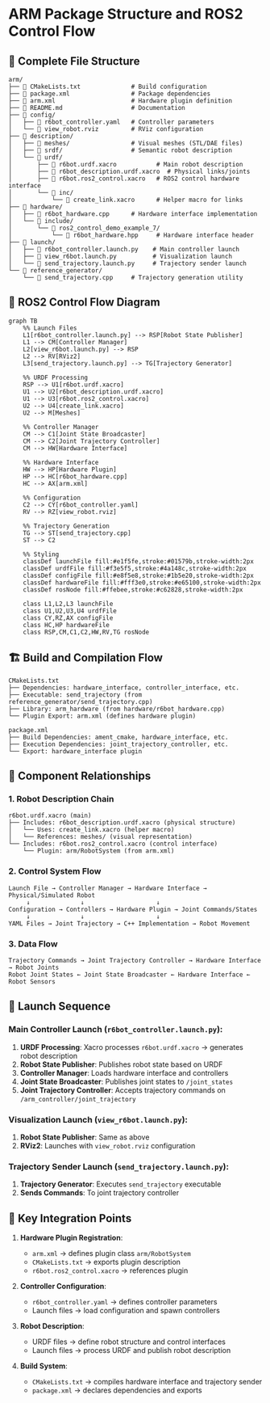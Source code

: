 # ARM Package Structure and ROS2 Control Flow

## 📁 Complete File Structure
```
arm/
├── 📄 CMakeLists.txt              # Build configuration
├── 📄 package.xml                 # Package dependencies
├── 📄 arm.xml                     # Hardware plugin definition
├── 📄 README.md                   # Documentation
├── 📁 config/
│   ├── 📄 r6bot_controller.yaml   # Controller parameters
│   └── 📄 view_robot.rviz         # RViz configuration
├── 📁 description/
│   ├── 📁 meshes/                 # Visual meshes (STL/DAE files)
│   ├── 📁 srdf/                   # Semantic robot description
│   └── 📁 urdf/
│       ├── 📄 r6bot.urdf.xacro           # Main robot description
│       ├── 📄 r6bot_description.urdf.xacro  # Physical links/joints
│       ├── 📄 r6bot.ros2_control.xacro   # ROS2 control hardware interface
│       └── 📁 inc/
│           └── 📄 create_link.xacro      # Helper macro for links
├── 📁 hardware/
│   ├── 📄 r6bot_hardware.cpp      # Hardware interface implementation
│   └── 📁 include/
│       └── 📁 ros2_control_demo_example_7/
│           └── 📄 r6bot_hardware.hpp     # Hardware interface header
├── 📁 launch/
│   ├── 📄 r6bot_controller.launch.py    # Main controller launch
│   ├── 📄 view_r6bot.launch.py          # Visualization launch
│   └── 📄 send_trajectory.launch.py     # Trajectory sender launch
└── 📁 reference_generator/
    └── 📄 send_trajectory.cpp     # Trajectory generation utility
```

## 🔄 ROS2 Control Flow Diagram

```mermaid
graph TB
    %% Launch Files
    L1[r6bot_controller.launch.py] --> RSP[Robot State Publisher]
    L1 --> CM[Controller Manager]
    L2[view_r6bot.launch.py] --> RSP
    L2 --> RV[RViz2]
    L3[send_trajectory.launch.py] --> TG[Trajectory Generator]

    %% URDF Processing
    RSP --> U1[r6bot.urdf.xacro]
    U1 --> U2[r6bot_description.urdf.xacro]
    U1 --> U3[r6bot.ros2_control.xacro]
    U2 --> U4[create_link.xacro]
    U2 --> M[Meshes]

    %% Controller Manager
    CM --> C1[Joint State Broadcaster]
    CM --> C2[Joint Trajectory Controller]
    CM --> HW[Hardware Interface]

    %% Hardware Interface
    HW --> HP[Hardware Plugin]
    HP --> HC[r6bot_hardware.cpp]
    HC --> AX[arm.xml]

    %% Configuration
    C2 --> CY[r6bot_controller.yaml]
    RV --> RZ[view_robot.rviz]

    %% Trajectory Generation
    TG --> ST[send_trajectory.cpp]
    ST --> C2

    %% Styling
    classDef launchFile fill:#e1f5fe,stroke:#01579b,stroke-width:2px
    classDef urdfFile fill:#f3e5f5,stroke:#4a148c,stroke-width:2px
    classDef configFile fill:#e8f5e8,stroke:#1b5e20,stroke-width:2px
    classDef hardwareFile fill:#fff3e0,stroke:#e65100,stroke-width:2px
    classDef rosNode fill:#ffebee,stroke:#c62828,stroke-width:2px

    class L1,L2,L3 launchFile
    class U1,U2,U3,U4 urdfFile
    class CY,RZ,AX configFile
    class HC,HP hardwareFile
    class RSP,CM,C1,C2,HW,RV,TG rosNode
```

## 🏗️ Build and Compilation Flow

```
CMakeLists.txt
├── Dependencies: hardware_interface, controller_interface, etc.
├── Executable: send_trajectory (from reference_generator/send_trajectory.cpp)
├── Library: arm_hardware (from hardware/r6bot_hardware.cpp)
└── Plugin Export: arm.xml (defines hardware plugin)

package.xml
├── Build Dependencies: ament_cmake, hardware_interface, etc.
├── Execution Dependencies: joint_trajectory_controller, etc.
└── Export: hardware_interface plugin
```

## 🎯 Component Relationships

### 1. **Robot Description Chain**
```
r6bot.urdf.xacro (main)
├── Includes: r6bot_description.urdf.xacro (physical structure)
│   └── Uses: create_link.xacro (helper macro)
│   └── References: meshes/ (visual representation)
└── Includes: r6bot.ros2_control.xacro (control interface)
    └── Plugin: arm/RobotSystem (from arm.xml)
```

### 2. **Control System Flow**
```
Launch File → Controller Manager → Hardware Interface → Physical/Simulated Robot
     ↓              ↓                    ↓
Configuration → Controllers → Hardware Plugin → Joint Commands/States
     ↓              ↓                    ↓
YAML Files → Joint Trajectory → C++ Implementation → Robot Movement
```

### 3. **Data Flow**
```
Trajectory Commands → Joint Trajectory Controller → Hardware Interface → Robot Joints
Robot Joint States ← Joint State Broadcaster ← Hardware Interface ← Robot Sensors
```

## 🚀 Launch Sequence

### Main Controller Launch (`r6bot_controller.launch.py`):
1. **URDF Processing**: Xacro processes `r6bot.urdf.xacro` → generates robot description
2. **Robot State Publisher**: Publishes robot state based on URDF
3. **Controller Manager**: Loads hardware interface and controllers
4. **Joint State Broadcaster**: Publishes joint states to `/joint_states`
5. **Joint Trajectory Controller**: Accepts trajectory commands on `/arm_controller/joint_trajectory`

### Visualization Launch (`view_r6bot.launch.py`):
1. **Robot State Publisher**: Same as above
2. **RViz2**: Launches with `view_robot.rviz` configuration

### Trajectory Sender Launch (`send_trajectory.launch.py`):
1. **Trajectory Generator**: Executes `send_trajectory` executable
2. **Sends Commands**: To joint trajectory controller

## 🔧 Key Integration Points

1. **Hardware Plugin Registration**:
   - `arm.xml` → defines plugin class `arm/RobotSystem`
   - `CMakeLists.txt` → exports plugin description
   - `r6bot.ros2_control.xacro` → references plugin

2. **Controller Configuration**:
   - `r6bot_controller.yaml` → defines controller parameters
   - Launch files → load configuration and spawn controllers

3. **Robot Description**:
   - URDF files → define robot structure and control interfaces
   - Launch files → process URDF and publish robot description

4. **Build System**:
   - `CMakeLists.txt` → compiles hardware interface and trajectory sender
   - `package.xml` → declares dependencies and exports
